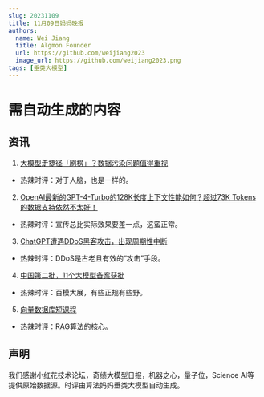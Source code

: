 ```yaml
---
slug: 20231109
title: 11月09日妈妈晚报
authors:
  name: Wei Jiang
  title: Algmon Founder
  url: https://github.com/weijiang2023
  image_url: https://github.com/weijiang2023.png
tags: [垂类大模型]
---
```


# 需自动生成的内容
## 资讯

1. [大模型走捷径「刷榜」？数据污染问题值得重视](https://mp.weixin.qq.com/s/kdtSsg3Xggjnd9Z2nsa9xg)
* 热辣时评：对于人脑，也是一样的。

2. [OpenAI最新的GPT-4-Turbo的128K长度上下文性能如何？超过73K Tokens的数据支持依然不太好！](https://mp.weixin.qq.com/s/DiG92jRy9iRCXmRLjUAxOA)
* 热辣时评：宣传总比实际效果要差一点，这蛮正常。

3. [ChatGPT遭遇DDoS黑客攻击，出现周期性中断](https://finance.sina.com.cn/tech/discovery/2023-11-09/doc-imztzekn7646871.shtml)
* 热辣时评：DDoS是古老且有效的“攻击”手段。

4. [中国第二批，11个大模型备案获批](https://mp.weixin.qq.com/s/-q9VTr8CUluarWW2D9qWbw)
* 热辣时评：百模大展，有些正规有些野。

5. [向量数据库短课程](https://twitter.com/AndrewYNg/status/1722307022400475238?s=20)
* 热辣时评：RAG算法的核心。

## 声明

我们感谢小红花技术论坛，奇绩大模型日报，机器之心，量子位，Science AI等提供原始数据源。时评由算法妈妈垂类大模型自动生成。